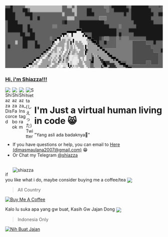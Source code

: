 
<a href="https://shiazza.medium.com/" target="_blank"><img id="Banner" crop="fill" src="https://github.com/shiazza/shiazza/blob/main/src/Mount%20Bromo.jpg" width="1280" height="200" >

### Hi, i'm Shiazza!!!
<a href="https://discord.gg/">
  <img align="left" alt="Shiazza Discord" width="22px" src="https://www.freepnglogos.com/uploads/discord-logo-png/discord-logo-vector-download-0.png" />
</a>
<a href="https://www.facebook.com/Shiazza_fanpage/">
  <img align="left" alt="Shiazza Facebook" width="22px" src="https://seeklogo.com/images/F/facebook-new-2019-logo-5A4671100B-seeklogo.com.png" />
</a>
<a href="https://www.instagram.com/shiazza_/?lang=id">
  <img align="left" alt="Shiazza_ Instagram" width="22px" src="https://seeklogo.com/images/I/instagram-new-2016-logo-D9D42A0AD4-seeklogo.com.png" />
</a>
<a href="https://twitter.com/shiazza_?lang=id">
  <img align="left" alt="Shietta (しえった) Twitter" width="27px" src="https://logodownload.org/wp-content/uploads/2014/09/twitter-logo-4.png" />
</a>

‎
<h1>I'm Just a virtual human living in code 😸</h1>
"Yang asli ada badaknya🦏"
  
- If you have questions or help, you can email to [Here (dimasmaulana2007@gmail.com)](mailto:dimasmaulana2007@gmail.com) 😁
- Or Chat my Telegram [@shiazza](https://t.me/shiazza)
<br />
<img width="480px" align="right" src="https://github-readme-stats.vercel.app/api?username=shiazza&show_icons=true&theme=github_dark" alt="shiazza" />

if you like what i do, maybe consider buying me a coffee/tea <img align="center" width="20px" src="https://github.com/shiazza/shiazza/blob/main/src/Pleading_Face.ico" />
>All Country
  
<a href="https://www.buymeacoffee.com/shiazza" target="_blank"><img src="https://cdn.buymeacoffee.com/buttons/v2/default-red.png" alt="Buy Me A Coffee" width="150" ></a>
  
Kalo lu suka apa yang gw buat, Kasih Gw Jajan Dong <img align="center" width="20px" src="https://github.com/shiazza/shiazza/blob/main/src/Pleading_Face.ico" />
>Indonesia Only 

<a href="https://www.nihbuatjajan.com/shiazza" target="_blank"><img src="https://i0.wp.com/d4xyvrfd64gfm.cloudfront.net/buttons/default-orange.png?w=750&ssl=1" alt="Nih Buat Jajan" width="150" ></a>



